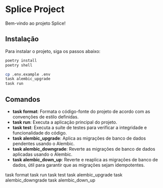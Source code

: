 # Splice Project

Bem-vindo ao projeto Splice!

## Instalação

Para instalar o projeto, siga os passos abaixo:

```bash
poetry install
poetry shell

cp .env.example .env
task alembic_upgrade
task run
```

## Comandos

- **task format**: Formata o código-fonte do projeto de acordo com as convenções de estilo definidas.
- **task run**: Executa a aplicação principal do projeto.
- **task test**: Executa a suíte de testes para verificar a integridade e funcionalidade do código.
- **task alembic_upgrade**: Aplica as migrações de banco de dados pendentes usando o Alembic.
- **task alembic_downgrade**: Reverte as migrações de banco de dados aplicadas usando o Alembic.
- **task alembic_down_up**: Reverte e reaplica as migrações de banco de dados, útil para garantir que as migrações sejam idempotentes.

task format
task run
task test
task alembic_upgrade
task alembic_downgrade
task alembic_down_up
